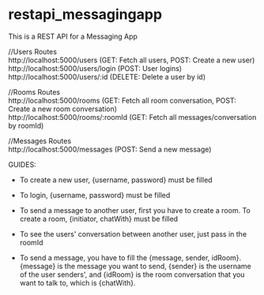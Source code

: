 # restapi_messagingapp  

This is a REST API for a Messaging App  
  
//Users Routes  
http://localhost:5000/users (GET: Fetch all users, POST: Create a new user)  
http://localhost:5000/users/login (POST: User logins)  
http://localhost:5000/users/:id (DELETE: Delete a user by id)
  
//Rooms Routes  
http://localhost:5000/rooms (GET: Fetch all room conversation, POST: Create a new room conversation)  
http://localhost:5000/rooms/:roomId (GET: Fetch all messages/conversation by roomId)  
  
//Messages Routes  
http://localhost:5000/messages (POST: Send a new message)  
  
  
GUIDES:
- To create a new user, {username, password} must be filled  
- To login, {username, password} must be filled  

- To send a message to another user, first you have to create a room. To create a room, {initiator, chatWith} must be filled  
- To see the users' conversation between another user, just pass in the roomId  
  
- To send a message, you have to fill the {message, sender, idRoom}. {message} is the message you want to send, {sender} is the username of the user senders', and {idRoom} is the room conversation that you want to talk to, which is {chatWith}.  



